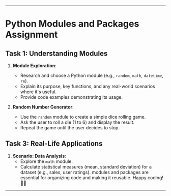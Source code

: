 

---

# Python Modules and Packages Assignment

## Task 1: Understanding Modules

1. **Module Exploration**:
   - Research and choose a Python module (e.g., `random`, `math`, `datetime`, `re`).
   - Explain its purpose, key functions, and any real-world scenarios where it's useful.
   - Provide code examples demonstrating its usage.

2. **Random Number Generator**:
   - Use the `random` module to create a simple dice rolling game.
   - Ask the user to roll a die (1 to 6) and display the result.
   - Repeat the game until the user decides to stop.

## Task 3: Real-Life Applications

1. **Scenario: Data Analysis**:
   - Explore the `math` module.
   - Calculate statistical measures (mean, standard deviation) for a dataset (e.g., sales, user ratings).
modules and packages are essential for organizing code and making it reusable. Happy coding! 🚀🐍

---
